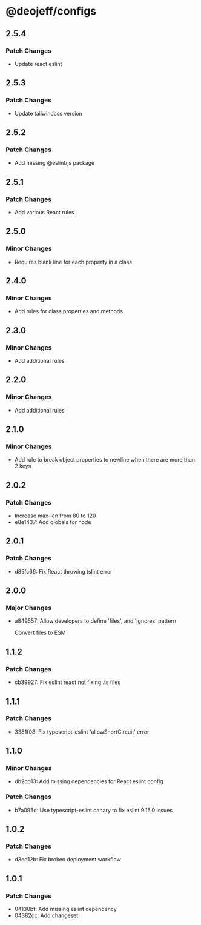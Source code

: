 # @deojeff/configs

## 2.5.4

### Patch Changes

- Update react eslint

## 2.5.3

### Patch Changes

- Update tailwindcss version

## 2.5.2

### Patch Changes

- Add missing @eslint/js package

## 2.5.1

### Patch Changes

- Add various React rules

## 2.5.0

### Minor Changes

- Requires blank line for each property in a class

## 2.4.0

### Minor Changes

- Add rules for class properties and methods

## 2.3.0

### Minor Changes

- Add additional rules

## 2.2.0

### Minor Changes

- Add additional rules

## 2.1.0

### Minor Changes

- Add rule to break object properties to newline when there are more than 2 keys

## 2.0.2

### Patch Changes

- Increase max-len from 80 to 120
- e8e1437: Add globals for node

## 2.0.1

### Patch Changes

- d85fc66: Fix React throwing tslint error

## 2.0.0

### Major Changes

- a849557: Allow developers to define 'files', and 'ignores' pattern

  Convert files to ESM

## 1.1.2

### Patch Changes

- cb39927: Fix eslint react not fixing .ts files

## 1.1.1

### Patch Changes

- 3381f08: Fix typescript-eslint 'allowShortCircuit' error

## 1.1.0

### Minor Changes

- db2cd13: Add missing dependencies for React eslint config

### Patch Changes

- b7a095d: Use typescript-eslint canary to fix eslint 9.15.0 issues

## 1.0.2

### Patch Changes

- d3ed12b: Fix broken deployment workflow

## 1.0.1

### Patch Changes

- 04130bf: Add missing eslint dependency
- 04382cc: Add changeset
